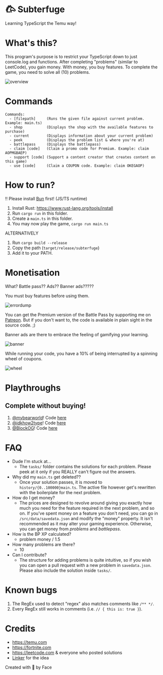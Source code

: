 # 𐂃 Subterfuge
Learning TypeScript the Temu way!

# What's this?
This program's purpose is to restrict your TypeScript down to just console.log and functions. After completing "problems" (similar to LeetCode), you gain money. With money, you buy features. To complete the game, you need to solve all (10) problems.

![overview](https://github.com/face-hh/subterfuge/assets/69168154/1bbb5e93-30f6-440c-809c-d096a04e9f2b)

# Commands
```
Commands:
  - [filepath]     (Runs the given file against current problem. Example: main.ts)
  - shop           (Displays the shop with the available features to purchase)
  - current        (Displays information about your current problem)
  - peek           (Displays the problem list & where you're at)
  - battlepass     (Displays the battlepass)
  - claim [code]   (Claim a promo code for Premium. Example: claim AOPMGBAEP)
  - support [code] (Support a content creator that creates content on this game)
  - use [code]     (Claim a COUPON code. Example: claim OKEGAOP)
```

# How to run?
‼️ Please install [Bun](https://bun.sh/docs/installation) first! (JS/TS runtime)

1. Install Rust: https://www.rust-lang.org/tools/install
2. Run `cargo run` in this folder.
3. Create a `main.ts` in this folder.
4. You may now play the game, `cargo run main.ts`

ALTERNATIVELY

1. Run `cargo build --release`
2. Copy the path (`target/release/subterfuge`)
3. Add it to your PATH.

# Monetisation
What? Battle pass?? Ads?? Banner ads?????

You must buy features before using them.

![errordump](https://github.com/face-hh/subterfuge/assets/69168154/e0e41387-7512-40ea-851f-a4e3e78e671b)


You can get the Premium version of the Battle Pass by supporting me on [Patreon](https://patreon.com/facedevstuff). But if you don't want to, the code is available in plain sight in the source code. ;)

Banner ads are there to embrace the feeling of gamifying your learning.

![banner](https://github.com/face-hh/subterfuge/assets/69168154/37d3742e-15bf-434f-a106-d36327859df5)


While running your code, you have a 10% of being interrupted by a spinning wheel of coupons.

![wheel](https://github.com/face-hh/subterfuge/assets/69168154/cbd5ae71-11fa-4f6b-b7e9-6763e29e1c7b)

# Playthroughs
## Complete without buying!
1. [@mybearworld](https://github.com/mybearworld)! Code [here](https://github.com/face-hh/subterfuge/issues/4)
2. [@idkhow2type](https://github.com/idkhow2type)! Code [here](https://github.com/face-hh/subterfuge/issues/6)
3. [@BlockOG](https://github.com/BlockOG)! Code [here](https://github.com/face-hh/subterfuge/issues/9)
# FAQ
- Dude I'm stuck at...
  - The `tasks/` folder contains the solutions for each problem. Please peek at it only if you REALLY can't figure out the answers.
- Why did my `main.ts` get deleted??
  - Once your solution passes, it is moved to `history/{0..100000}main.ts`. The active file however get's rewritten with the boilerplate for the next problem.
- How do I get money?
  - The prices are designed to revolve around giving you exactly how much you need for the feature required in the next problem, and so on. If you've spent money on a feature you don't need, you can go in `/src/data/savedata.json` and modify the "money" property. It isn't recommended as it may alter your gaming experience. Otherwise, you can get money from *problems* and *battlepass*.
- How is the BP XP calculated?
  - problem money / 1.5
- How many problems are there?
  - 10
- Can I contribute?
  - The structure for adding problems is quite intuitive, so if you wish you can open a pull request with a new problem in `savedata.json`. Please also include the solution inside `tasks/`.

# Known bugs
1. The RegEx used to detect "regex" also matches comments like `/** */`.
1. Every RegEx still works in comments (i.e. `// { this is: true }`).
   
# Credits
- https://temu.com
- https://fortnite.com
- https://leetcode.com & everyone who posted solutions
- [Linker](https://github.com/Linker-123?tab=repositories) for the idea

Created with 🦀 by Face
